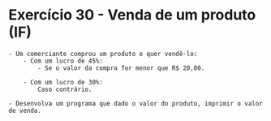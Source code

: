 # Exercício 30 - Venda de um produto (IF)

    - Um comerciante comprou um produto e quer vendê-lo:
        - Com um lucro de 45%:
            - Se o valor da compra for menor que R$ 20,00. 
        
        - Com um lucro de 30%:
            Caso contrário. 
        
    - Desenvolva um programa que dado o valor do produto, imprimir o valor de venda.
